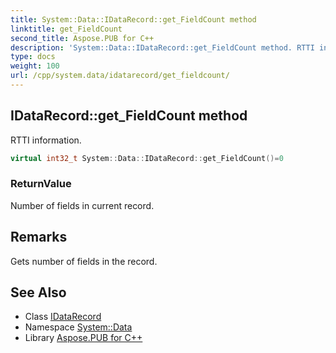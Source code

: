 ```yaml
---
title: System::Data::IDataRecord::get_FieldCount method
linktitle: get_FieldCount
second_title: Aspose.PUB for C++
description: 'System::Data::IDataRecord::get_FieldCount method. RTTI information in C++.'
type: docs
weight: 100
url: /cpp/system.data/idatarecord/get_fieldcount/
---
```

## IDataRecord::get_FieldCount method


RTTI information.

```cpp
virtual int32_t System::Data::IDataRecord::get_FieldCount()=0
```


### ReturnValue

Number of fields in current record.
## Remarks


Gets number of fields in the record. 
## See Also

* Class [IDataRecord](../)
* Namespace [System::Data](../../)
* Library [Aspose.PUB for C++](../../../)
